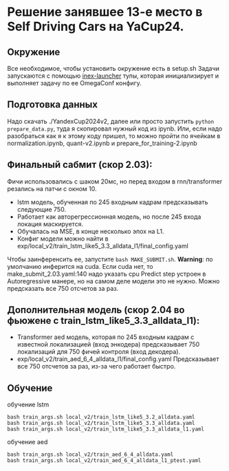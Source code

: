 # Решение занявшее 13-е место в Self Driving Cars на YaCup24. 
## Окружение
Все необходимое, чтобы установить окружение есть в setup.sh
Задачи запускаются с помощью [inex-launcher](https://github.com/speechpro/inex-launcher) тулы, которая инициализирует и выполняет задачу по ее OmegaConf конфигу. 
## Подготовка данных
Надо скачать ./YandexCup2024v2, далее или просто запустить `python prepare_data.py`, туда я скопировал нужный код из ipynb. Или, если надо разобраться как я к этому коду пришел, то можно пройти по ячейкам в normalization.ipynb, quant-v2.ipynb и prepare_for_training-2.ipynb

## Финальный сабмит (скор 2.03): 
Фичи использовались с шаком 20мс, но перед входом в rnn/transformer резались на патчи с окном 10. 

* lstm модель, обученная по 245 входным кадрам предсказывать следующие 750.
* Работает как авторегрессионная модель, но после 245 входа локация маскируется.
* Обучалась на MSE, в конце несколько эпох на L1.
* Конфиг модели можно найти в exp/local_v2/train_lstm_like5_3.3_alldata_l1/final_config.yaml
  
Чтобы заинференсить ее, запустите `bash MAKE_SUBMIT.sh`. **Warning**: по умолчанию инферится на cuda. Если cuda нет, то make_submit_2.03.yaml:140 надо указать cpu 
Predict step устроен в Autoregressive манере, но на самом деле модели это не нужно. Можно предсказать все 750 отсчетов за раз.
## Дополнительная модель (скор 2.04 во фьюжене с train_lstm_like5_3.3_alldata_l1):
* Transformer aed модель, которая по 245 входным кадрам с известной локализацией (вход энкодера) предсказывает 750 локализаций для 750 фичей контроля (вход декодера). 
* exp/local_v2/train_aed_6_4_alldata_l1/final_config.yaml
Предсказывает все 750 отсчетов за раз, из-за чего работает быстро. 

## Обучение 
обучение lstm 
```
bash train_args.sh local_v2/train_lstm_like5_3.2_alldata.yaml
bash train_args.sh local_v2/train_lstm_like5_3.3_alldata.yaml
bash train_args.sh local_v2/train_lstm_like5_3.3_alldata_l1.yaml
```
обучение aed 
```
bash train_args.sh local_v2/train_aed_6_4_alldata.yaml
bash train_args.sh local_v2/train_aed_6_4_alldata_l1_ptest.yaml
```


 
